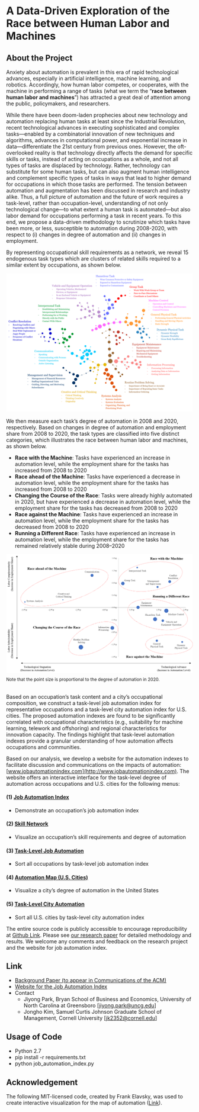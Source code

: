 # A Data-Driven Exploration of the Race between Human Labor and Machines

## About the Project
Anxiety about automation is prevalent in this era of rapid technological advances, especially in artificial intelligence, machine learning, and robotics. Accordingly, how human labor competes, or cooperates, with the machine in performing a range of tasks (what we term the “**race between human labor and machines**”) has attracted a great deal of attention among the public, policymakers, and researchers.

While there have been doom-laden prophecies about new technology and automation replacing human tasks at least since the Industrial Revolution, recent technological advances in executing sophisticated and complex tasks—enabled by a combinatorial innovation of new techniques and algorithms, advances in computational power, and exponential increase in data—differentiate the 21st century from previous ones. However, the oft-overlooked reality is that technology directly affects the demand for specific skills or tasks, instead of acting on occupations as a whole, and not all types of tasks are displaced by technology. Rather, technology can substitute for some human tasks, but can also augment human intelligence and complement specific types of tasks in ways that lead to higher demand for occupations in which those tasks are performed. The tension between automation and augmentation has been discussed in research and industry alike. Thus, a full picture of automation and the future of work requires a task-level, rather than occupation-level, understanding of not only technological change—to what extent a human task is automated—but also labor demand for occupations performing a task in recent years. To this end, we propose a data-driven methodology to scrutinize which tasks have been more, or less, susceptible to automation during 2008-2020, with respect to (i) changes in degree of automation and (ii) changes in employment.

By representing occupational skill requirements as a network, we reveal 15 endogenous task types which are clusters of related skills required to a similar extent by occupations, as shown below. 

![task_taxanomy](img/skill_network_2020.png)

We then measure each task’s degree of automation in 2008 and 2020, respectively. Based on changes in degree of automation and employment share from 2008 to 2020, the task types are classified into five distinct categories, which illustrates the race between human labor and machines, as shown below. 
- **Race with the Machine**: Tasks have experienced an increase in automation level, while the employment share for the tasks has increased from 2008 to 2020
- **Race ahead of the Machine**: Tasks have experienced a decrease in automation level, while the employment share for the tasks has increased from 2008 to 2020
- **Changing the Course of the Race**: Tasks were already highly automated in 2020, but have experienced a decrease in automation level, while the employment share for the tasks has decreased from 2008 to 2020
- **Race against the Machine**: Tasks have experienced an increase in automation level, while the employment share for the tasks has decreased from 2008 to 2020
- **Running a Different Race**: Tasks have experienced an increase in automation level, while the employment share for the tasks has remained relatively stable during 2008–2020

![task_taxanomy](img/task_taxanomy_2020.png)
<sub>Note that the point size is proportional to the degree of automation in 2020.</sub>
<br>
</br>

Based on an occupation’s task content and a city’s occupational composition, we construct a task-level job automation index for representative occupations and a task-level city automation index for U.S. cities. The proposed automation indexes are found to be significantly correlated with occupational characteristics (e.g., suitability for machine learning, telework and offshoring) and regional characteristics for innovation capacity. The findings highlight that task-level automation indexes provide a granular understanding of how automation affects occupations and communities.

Based on our analysis, we develop a website for the automation indexes to facilitate discussion and communications on the impacts of automation: [www.jobautomationindex.com](http://www.jobautomationindex.com). The website offers an interactive interface for the task-level degree of automation across occupations and U.S. cities for the following menus:
#### (1) [Job Automation Index](http://www.jobautomationindex.com/automation_index/)
  - Demonstrate an occupation’s job automation index
#### (2) [Skill Network](http://www.jobautomationindex.com/skill_network/)
  - Visualize an occupation’s skill requirements and degree of automation
#### (3) [Task-Level Job Automation](http://www.jobautomationindex.com/job_automation/)
  - Sort all occupations by task-level job automation index
#### (4) [Automation Map (U.S. Cities)](http://www.jobautomationindex.com/automation_map/)
  - Visualize a city’s degree of automation in the United States
#### (5) [Task-Level City Automation](http://www.jobautomationindex.com/city_automation/)
  - Sort all U.S. cities by task-level city automation index

The entire source code is publicly accessible to encourage reproducibility at [Github Link](https://github.com/jonghkim/job-automation-index). Please see [our research paper](https://papers.ssrn.com/sol3/papers.cfm?abstract_id=3924789) for detailed methodology and results. We welcome any comments and feedback on the research project and the website for job automation index.

## Link
- [Background Paper (to appear in Communications of the ACM)](https://papers.ssrn.com/sol3/papers.cfm?abstract_id=3924789)
- [Website for the Job Automation Index](http://www.jobautomationindex.com/)
- Contact
    - Jiyong Park, Bryan School of Business and Economics, University of North Carolina at Greensboro [jiyong.park@uncg.edu]
    - Jongho Kim, Samuel Curtis Johnson Graduate School of Management, Cornell University [jk2352@cornell.edu]

## Usage of Code
- Python 2.7
- pip install -r requirements.txt
- python job_automation_index.py

## Acknowledgement
The following MIT-licensed code, created by Frank Elavsky, was used to create interactive visualization for the map of automation ([Link](https://github.com/nuitrcs/kellogg_insight_city_automation)). 

